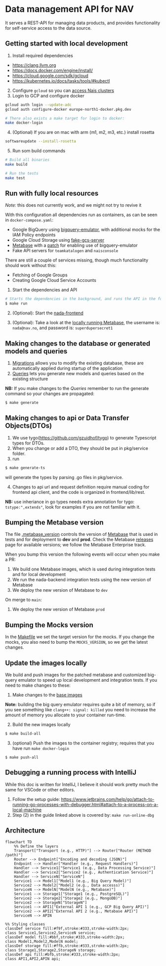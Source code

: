 # Data management API for NAV

It serves a REST-API for managing data products, and provides functionality for self-service access to the data source.

## Getting started with local development

1. Install required dependencies

- https://clang.llvm.org
- https://docs.docker.com/engine/install/
- https://cloud.google.com/sdk/gcloud
- https://kubernetes.io/docs/tasks/tools/#kubectl

2. Configure `gcloud` so you can [access Nais clusters](https://doc.nais.io/operate/how-to/command-line-access/#google-cloud-platform-gcp)  
3. Login to GCP and configure docker
```bash
gcloud auth login --update-adc
gcloud auth configure-docker europe-north1-docker.pkg.dev 

# There also exists a make target for login to docker:
make docker-login
```
4. (Optional) If you are on mac with arm (m1, m2, m3, etc.) install rosetta
```bash
softwareupdate --install-rosetta
```
5. Run som build commands

```bash
# Build all binaries
make build

# Run the tests
make test
```

## Run with fully local resources

*Note:* this does not currently work, and we might not try to revive it

With this configuration all dependencies run as containers, as can be seen in `docker-compose.yaml`:
- Google BigQuery using [bigquery-emulator](https://github.com/goccy/bigquery-emulator), with additional mocks for the 
  IAM Policy 
  endpoints
- Google Cloud Storage using [fake-gcs-server](https://github.com/fsouza/fake-gcs-server)
- [Metabase](https://github.com/metabase/metabase) with a [patch](resources/images/metabase/001-bigquery-cloud-sdk-no-auth.patch) for enabling use of bigquery-emulator
- Fake API servers for `teamkatalogen` and `naisconsole`

There are still a couple of services missing, though much functionality should work without this:
- Fetching of Google Groups
- Creating Google Cloud Service Accounts

1. Start the dependencies and API
```bash
# Starts the dependencies in the background, and runs the API in the foreground
$ make run
```
2. (Optional): Start the [nada-frontend](https://github.com/navikt/nada-frontend/?tab=readme-ov-file#development)

3. (Optional): Take a look at the [locally running Metabase](http://localhost:8083), the username is: `nada@nav.no`,
   and password is: `superdupersecret1`

## Making changes to the database or generated models and queries

1. [Migrations](pkg/database/migrations) allows you to modify the existing database, these are automatically applied during startup of the application
2. [Queries](pkg/database/queries) lets you generate new models and queries based on the existing structure

**NB:** If you make changes to the *Queries* remember to run the generate command so your changes are propagated:

```bash
$ make generate
```

## Making changes to api or Data Transfer Objects(DTOs)
1. We use tygo(https://github.com/gzuidhof/tygo) to generate Typescript types for DTOs.
2. When you change or add a DTO, they should be put in pkg/service folder.
3. run
```bash
$ make generate-ts
```
will generate the types by parsing .go files in pkg/service.

4. Changes to api url and request definition require manual coding for frontend api client, and the code is organized in frontend/lib/rest. 

**NB:** use inheriance in go types needs extra annotation for tygo: `tstype:",extends"`, look for examples if you are not familiar with it.

## Bumping the Metabase version
The file [.metabase_version](.metabase_version) controls the version of [Metabase](https://metabase.com) that is 
used in tests and for deployment to **dev** and **prod**. Check the Metabase [releases](https://github.com/metabase/metabase/releases) page 
for available versions; we follow the Metabase Enterprise track.

When you bump this version the following events will occur when you make a PR:

1. We build one Metabase images, which is used during integration tests and for local development
2. We run the nada-backend integration tests using the new version of Metabase
3. We deploy the new version of Metabase to `dev`

On merge to `main`:

1. We deploy the new version of Metabase `prod`

## Bumping the Mocks version
In the [Makefile](Makefile) we set the target version for the mocks. If you change the mocks, you also need to bump 
the `MOCKS_VERSION`, so we get the latest changes.

## Update the images locally

We build and push images for the patched metabase and customized big-query emulator to speed up local development and integration tests. If you need to make changes to these: 

1. Make changes to the [base images](resources/images)

**Note:** building the big query emulator requires quite a bit of memory, so if you see something like `clang++:
signal: killed` you need to increase the amount of memory you allocate to your container run-time.

2. Build the new images locally
```bash
$ make build-all
```
3. (optional) Push the images to the container registry; requires that you have run `make docker-login`
```
$ make push-all
```

## Debugging a running process with IntelliJ
While this doc is written for IntelliJ, I believe it should work pretty much the same for VSCode or other editors.

1. Follow the setup guide: https://www.jetbrains.com/help/go/attach-to-running-go-processes-with-debugger.html#attach-to-a-process-on-a-local-machine
2. Step (2) in the guide linked above is covered by: `make run-online-dbg`

## Architecture

```mermaid
flowchart TD
    %% Define the layers
    Transport["Transport (e.g., HTTP)"] --> Router["Router (METHOD /path)"]
    Router --> Endpoint["Encoding and decoding (JSON)"]
    Endpoint --> Handler["Handler (e.g., Request Handlers)"]
    Handler --> Service1["Service1 (e.g., Data Processing Service)"]
    Handler --> Service2["Service2 (e.g., Authentication Service)"]
    Handler --> ServiceN["ServiceN"]
    Service1 --> Model1["Model1 (e.g., Big Query Model)"]
    Service2 --> Model2["Model2 (e.g., Data accesss)"]
    ServiceN --> ModelN["ModelN (e.g., Metabase)"]
    Service1 --> Storage1["Storage1 (e.g., PostgreSQL)"]
    Service2 --> Storage2["Storage2 (e.g., MongoDB)"]
    Service2 --> StorageN["StorageN"]
    Service1 --> API1["External API 1 (e.g., GCP Big Query API)"]
    Service2 --> API2["External API 2 (e.g., Metabase API)"]
    ServiceN --> APIN

%% Styling classes
classDef service fill:#f9f,stroke:#333,stroke-width:2px;
class Service1,Service2,ServiceN service;
classDef model fill:#bbf,stroke:#333,stroke-width:2px;
class Model1,Model2,ModelN model;
classDef storage fill:#ffb,stroke:#333,stroke-width:2px;
class Storage1,Storage2,StorageN storage;
classDef api fill:#bfb,stroke:#333,stroke-width:2px;
class API1,API2,APIN api;
```
